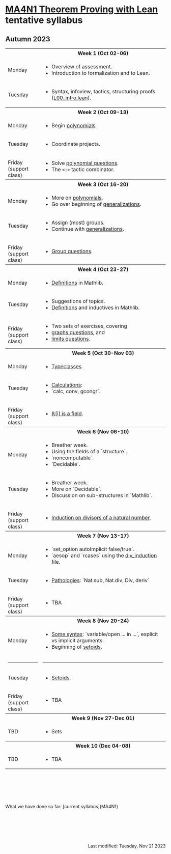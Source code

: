 <script type="text/javascript" id="MathJax-script" async
  src="https://cdn.jsdelivr.net/npm/mathjax@3/es5/tex-mml-chtml.js">
</script>
<script>
  MathJax = {
    tex: {
      inlineMath: [['$', '$']]
    }
  };
</script>

<!-- https://www.geeksforgeeks.org/how-to-reload-page-only-once-in-javascript/ -->
<script type='text/javascript'>
  (() => {
      if (window.localStorage) {
          if (!localStorage.getItem('reload')) {
              localStorage['reload'] = true;
              window.location.reload();
          } else {
              localStorage.removeItem('reload');
          }
      }
  })();
</script>
# [MA4N1 Theorem Proving with Lean](https://adomani.github.io/Syllabus/MA4N1/toc) tentative syllabus
## Autumn 2023

<table>
  <tbody>
<!--  ##################  Week 1  ################## -->
    <tr><th></th><th style="text-align: center">Week 1 (Oct 02-06)</th></tr>
    <tr><td>Monday</td>
      <td>
        <ul>
          <li>Overview of assessment.</li>
          <li>Introduction to formalization and to Lean.</li>
        </ul>
      </td>
    </tr>
    <tr><td>Tuesday</td>
      <td>
        <ul>
          <li>Syntax, infoview, tactics, structuring proofs (<a href="https://github.com/adomani/MA4N1_2023/blob/master/MA4N1_2023/L00_intro.lean">L00_intro.lean</a>).</li>
        </ul>
      </td>
    </tr>
<!--  ##################  Week 2  ################## -->
    <tr><th></th><th style="text-align: center">Week 2 (Oct 09-13)</th></tr>
    <tr><td>Monday</td>
      <td>
        <ul>
          <li>Begin <a href="https://github.com/adomani/MA4N1_2023/blob/master/MA4N1_2023/L01_polynomials.lean">polynomials</a>.</li>
        </ul>
      </td>
    </tr>
    <tr><td>Tuesday</td>
      <td>
        <ul>
          <li>Coordinate projects.</li>
        </ul>
      </td>
    </tr>
    <tr><td><p style="margin-bottom:0;">Friday</p><p style="margin : 0; padding-top:0;">(support class)</p></td>
      <td>
        <ul>
          <li>Solve <a href="https://github.com/adomani/MA4N1_2023/blob/master/MA4N1_2023/L01_polynomial_questions.lean">polynomial questions</a>.</li>
          <li>The <code><;></code> tactic combinator.</li>
        </ul>
      </td>
    </tr>
<!--  ##################  Week 3  ################## -->
    <tr><th></th><th style="text-align: center">Week 3 (Oct 16-20)</th></tr>
    <tr><td>Monday</td>
      <td>
        <ul>
          <li>More on <a href="https://github.com/adomani/MA4N1_2023/blob/master/MA4N1_2023/L01_polynomials.lean">polynomials</a>.</li>
          <li>Go over beginning of <a href="https://github.com/adomani/MA4N1_2023/blob/master/MA4N1_2023/L02_generalizations.lean">generalizations</a>.</li>
        </ul>
      </td>
    </tr>
    <tr><td>Tuesday</td>
      <td>
        <ul>
          <li>Assign (most) groups.</li>
          <li>Continue with <a href="https://github.com/adomani/MA4N1_2023/blob/master/MA4N1_2023/L02_generalizations.lean">generalizations</a>.</li>
        </ul>
      </td>
    </tr>
    <tr><td><p style="margin-bottom:0;">Friday</p><p style="margin : 0; padding-top:0;">(support class)</p></td>
      <td>
        <ul>
          <li><a href="https://github.com/adomani/MA4N1_2023/blob/master/MA4N1_2023/L03_groups_questions.lean">Group questions</a>.</li>
        </ul>
      </td>
    </tr>
<!--  ##################  Week 4  ################## -->
    <tr><th></th><th style="text-align: center">Week 4 (Oct 23-27)</th></tr>
    <tr><td>Monday</td>
      <td>
        <ul>
          <li><a href="https://github.com/adomani/MA4N1_2023/blob/master/MA4N1_2023/L04_definitions.lean">Definitions</a> in Mathlib.</li>
        </ul>
      </td>
    </tr>
    <tr><td>Tuesday</td>
      <td>
        <ul>
          <li>Suggestions of topics.</li>
          <li><a href="https://github.com/adomani/MA4N1_2023/blob/master/MA4N1_2023/L04_definitions.lean">Definitions</a> and inductives in Mathlib.</li>
        </ul>
      </td>
    </tr>
    <tr><td><p style="margin-bottom:0;">Friday</p><p style="margin : 0; padding-top:0;">(support class)</p></td>
      <td>
        <ul>
          <li>Two sets of exercises, covering</li>
          <li><a href="https://github.com/adomani/MA4N1_2023/blob/master/MA4N1_2023/L05_graphs_questions.lean">graphs questions</a>, and</li>
          <li><a href="https://github.com/adomani/MA4N1_2023/blob/master/MA4N1_2023/L05_limits_questions.lean">limits questions</a>.</li>
        </ul>
      </td>
    </tr>
<!--  ##################  Week 5  ################## -->
    <tr><th></th><th style="text-align: center">Week 5 (Oct 30-Nov 03)</th></tr>
    <tr><td>Monday</td>
      <td>
        <ul>
          <li><a href="https://github.com/adomani/MA4N1_2023/blob/master/MA4N1_2023/L06_typeclasses.lean">Typeclasses</a>.</li>
        </ul>
      </td>
    </tr>
    <tr><td>Tuesday</td>
      <td>
        <ul>
          <li><a href="https://github.com/adomani/MA4N1_2023/blob/master/MA4N1_2023/L07_calculations.lean">Calculations</a>:</li>
          <li>`calc, conv, gcongr`.</li>
        </ul>
      </td>
    </tr>
    <tr><td><p style="margin-bottom:0;">Friday</p><p style="margin : 0; padding-top:0;">(support class)</p></td>
      <td>
        <ul>
          <li><a href="https://github.com/adomani/MA4N1_2023/blob/master/MA4N1_2023/L08_Ri_hard.lean">&#x211D;[i] is a field</a>.</li>
        </ul>
      </td>
    </tr>
<!--  ##################  Week 6  ################## -->
    <tr><th></th><th style="text-align: center">Week 6 (Nov 06-10)</th></tr>
    <tr><td>Monday</td>
      <td>
        <ul>
          <li>Breather week.</li>
          <li>Using the fields of a `structure`.</li>
          <li>`noncomputable`.</li>
          <li>`Decidable`.</li>
        </ul>
      </td>
    </tr>
    <tr><td>Tuesday</td>
      <td>
        <ul>
          <li>Breather week.</li>
          <li>More on `Decidable`.</li>
          <li>Discussion on sub-structures in `Mathlib`.</li>
        </ul>
      </td>
    </tr>
    <tr><td><p style="margin-bottom:0;">Friday</p><p style="margin : 0; padding-top:0;">(support class)</p></td>
      <td>
        <ul>
          <li><a href="https://github.com/adomani/MA4N1_2023/blob/master/MA4N1_2023/L10_div_induction.lean">Induction on divisors of a natural number</a>.</li>
        </ul>
      </td>
    </tr>
<!--  ##################  Week 7  ################## -->
    <tr><th></th><th style="text-align: center">Week 7 (Nov 13-17)</th></tr>
    <tr><td>Monday</td>
      <td>
        <ul>
          <li>`set_option autoImplicit false/true`.</li>
          <li>`aesop` and `rcases` using the <a href="https://github.com/adomani/MA4N1_2023/blob/master/MA4N1_2023/L10_div_induction.lean">div_induction</a> file.</li>
        </ul>
      </td>
    </tr>
    <tr><td>Tuesday</td>
      <td>
        <ul>
          <li><a href="https://github.com/adomani/MA4N1_2023/blob/master/MA4N1_2023/L12_Pathologies.lean">Pathologies</a>: `Nat.sub, Nat.div, Div, deriv`</li>
        </ul>
      </td>
    </tr>
    <tr><td><p style="margin-bottom:0;">Friday</p><p style="margin : 0; padding-top:0;">(support class)</p></td>
      <td>
        <ul>
          <li>TBA</li>
        </ul>
      </td>
    </tr>
<!--  ##################  Week 8  ################## -->
    <tr><th></th><th style="text-align: center">Week 8 (Nov 20-24)</th></tr>
    <tr><td>Monday</td>
      <td>
        <ul>
          <li><a href="https://github.com/adomani/MA4N1_2023/blob/master/MA4N1_2023/L14_in_implicit_explicit.lean">Some syntax</a>: `variable/open ... in ...`, explicit vs implicit arguments.</li>
          <li>Beginning of <a href="https://github.com/adomani/MA4N1_2023/blob/master/MA4N1_2023/L15_setoids.lean">setoids</a>.</li>
        </ul>
      </td>
    </tr>
    <tr><td class="divider"><hr/></td><td class="divider"><hr/></td></tr>
    <tr><td>Tuesday</td>
      <td>
        <ul>
          <li><a href="https://github.com/adomani/MA4N1_2023/blob/master/MA4N1_2023/L15_setoids.lean">Setoids</a>.</li>
        </ul>
      </td>
    </tr>
    <tr><td><p style="margin-bottom:0;">Friday</p><p style="margin : 0; padding-top:0;">(support class)</p></td>
      <td>
        <ul>
          <li>TBA</li>
        </ul>
      </td>
    </tr>
<!--  ##################  Week 9  ################## -->
    <tr><th></th><th style="text-align: center">Week 9 (Nov 27-Dec 01)</th></tr>
    <tr><td>TBD</td>
      <td>
        <ul>
          <li>Sets</li>
        </ul>
      </td>
    </tr>
<!--  ##################  Week 10  ################## -->
    <tr><th></th><th style="text-align: center">Week 10 (Dec 04-08)</th></tr>
    <tr><td>TBD</td>
      <td>
        <ul>
          <li>TBA</li>
        </ul>
      </td>
    </tr>
  </tbody>
</table>
<p>&nbsp;</p><p>&nbsp;</p><p>&nbsp;</p>
What we have done so far: [current syllabus](MA4N1)
<p>&nbsp;</p><p>&nbsp;</p><p>&nbsp;</p>
<div style="text-align: right">Last modified: Tuesday, Nov 21 2023</div>
